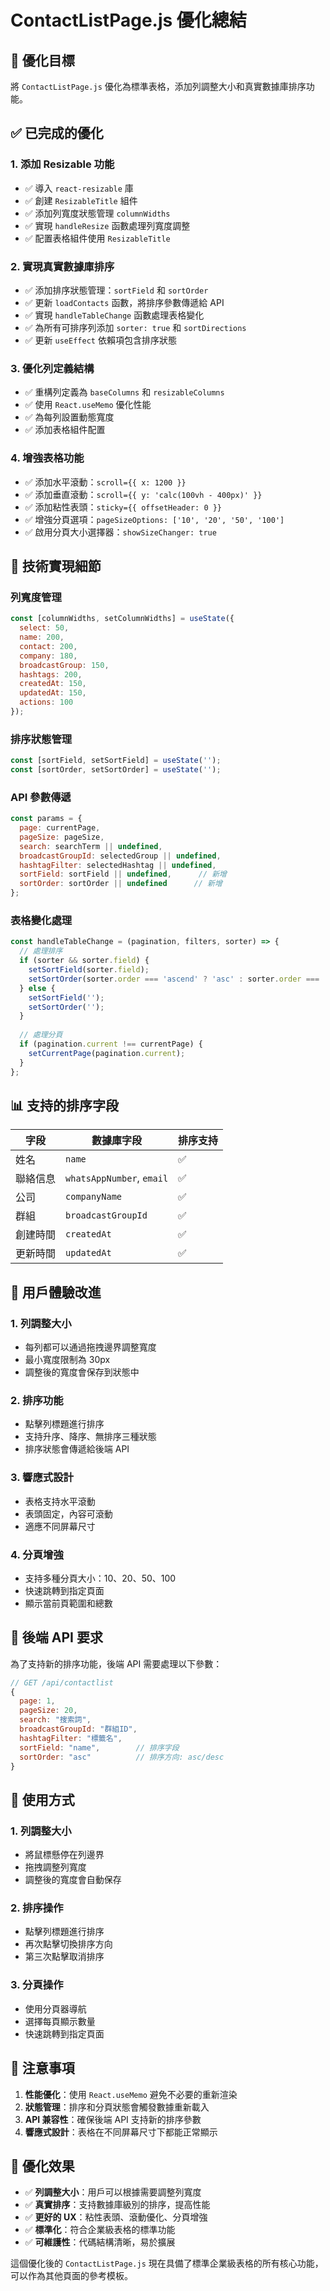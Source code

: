 # ContactListPage.js 優化總結

## 🎯 優化目標
將 `ContactListPage.js` 優化為標準表格，添加列調整大小和真實數據庫排序功能。

## ✅ 已完成的優化

### 1. **添加 Resizable 功能**
- ✅ 導入 `react-resizable` 庫
- ✅ 創建 `ResizableTitle` 組件
- ✅ 添加列寬度狀態管理 `columnWidths`
- ✅ 實現 `handleResize` 函數處理列寬度調整
- ✅ 配置表格組件使用 `ResizableTitle`

### 2. **實現真實數據庫排序**
- ✅ 添加排序狀態管理：`sortField` 和 `sortOrder`
- ✅ 更新 `loadContacts` 函數，將排序參數傳遞給 API
- ✅ 實現 `handleTableChange` 函數處理表格變化
- ✅ 為所有可排序列添加 `sorter: true` 和 `sortDirections`
- ✅ 更新 `useEffect` 依賴項包含排序狀態

### 3. **優化列定義結構**
- ✅ 重構列定義為 `baseColumns` 和 `resizableColumns`
- ✅ 使用 `React.useMemo` 優化性能
- ✅ 為每列設置動態寬度
- ✅ 添加表格組件配置

### 4. **增強表格功能**
- ✅ 添加水平滾動：`scroll={{ x: 1200 }}`
- ✅ 添加垂直滾動：`scroll={{ y: 'calc(100vh - 400px)' }}`
- ✅ 添加粘性表頭：`sticky={{ offsetHeader: 0 }}`
- ✅ 增強分頁選項：`pageSizeOptions: ['10', '20', '50', '100']`
- ✅ 啟用分頁大小選擇器：`showSizeChanger: true`

## 🔧 技術實現細節

### 列寬度管理
```javascript
const [columnWidths, setColumnWidths] = useState({
  select: 50,
  name: 200,
  contact: 200,
  company: 180,
  broadcastGroup: 150,
  hashtags: 200,
  createdAt: 150,
  updatedAt: 150,
  actions: 100
});
```

### 排序狀態管理
```javascript
const [sortField, setSortField] = useState('');
const [sortOrder, setSortOrder] = useState('');
```

### API 參數傳遞
```javascript
const params = {
  page: currentPage,
  pageSize: pageSize,
  search: searchTerm || undefined,
  broadcastGroupId: selectedGroup || undefined,
  hashtagFilter: selectedHashtag || undefined,
  sortField: sortField || undefined,      // 新增
  sortOrder: sortOrder || undefined      // 新增
};
```

### 表格變化處理
```javascript
const handleTableChange = (pagination, filters, sorter) => {
  // 處理排序
  if (sorter && sorter.field) {
    setSortField(sorter.field);
    setSortOrder(sorter.order === 'ascend' ? 'asc' : sorter.order === 'descend' ? 'desc' : '');
  } else {
    setSortField('');
    setSortOrder('');
  }
  
  // 處理分頁
  if (pagination.current !== currentPage) {
    setCurrentPage(pagination.current);
  }
};
```

## 📊 支持的排序字段

| 字段 | 數據庫字段 | 排序支持 |
|------|------------|----------|
| 姓名 | `name` | ✅ |
| 聯絡信息 | `whatsAppNumber`, `email` | ✅ |
| 公司 | `companyName` | ✅ |
| 群組 | `broadcastGroupId` | ✅ |
| 創建時間 | `createdAt` | ✅ |
| 更新時間 | `updatedAt` | ✅ |

## 🎨 用戶體驗改進

### 1. **列調整大小**
- 每列都可以通過拖拽邊界調整寬度
- 最小寬度限制為 30px
- 調整後的寬度會保存到狀態中

### 2. **排序功能**
- 點擊列標題進行排序
- 支持升序、降序、無排序三種狀態
- 排序狀態會傳遞給後端 API

### 3. **響應式設計**
- 表格支持水平滾動
- 表頭固定，內容可滾動
- 適應不同屏幕尺寸

### 4. **分頁增強**
- 支持多種分頁大小：10、20、50、100
- 快速跳轉到指定頁面
- 顯示當前頁範圍和總數

## 🔄 後端 API 要求

為了支持新的排序功能，後端 API 需要處理以下參數：

```javascript
// GET /api/contactlist
{
  page: 1,
  pageSize: 20,
  search: "搜索詞",
  broadcastGroupId: "群組ID",
  hashtagFilter: "標籤名",
  sortField: "name",        // 排序字段
  sortOrder: "asc"          // 排序方向: asc/desc
}
```

## 🚀 使用方式

### 1. **列調整大小**
- 將鼠標懸停在列邊界
- 拖拽調整列寬度
- 調整後的寬度會自動保存

### 2. **排序操作**
- 點擊列標題進行排序
- 再次點擊切換排序方向
- 第三次點擊取消排序

### 3. **分頁操作**
- 使用分頁器導航
- 選擇每頁顯示數量
- 快速跳轉到指定頁面

## 📝 注意事項

1. **性能優化**：使用 `React.useMemo` 避免不必要的重新渲染
2. **狀態管理**：排序和分頁狀態會觸發數據重新載入
3. **API 兼容性**：確保後端 API 支持新的排序參數
4. **響應式設計**：表格在不同屏幕尺寸下都能正常顯示

## 🎉 優化效果

- ✅ **列調整大小**：用戶可以根據需要調整列寬度
- ✅ **真實排序**：支持數據庫級別的排序，提高性能
- ✅ **更好的 UX**：粘性表頭、滾動優化、分頁增強
- ✅ **標準化**：符合企業級表格的標準功能
- ✅ **可維護性**：代碼結構清晰，易於擴展

這個優化後的 `ContactListPage.js` 現在具備了標準企業級表格的所有核心功能，可以作為其他頁面的參考模板。
